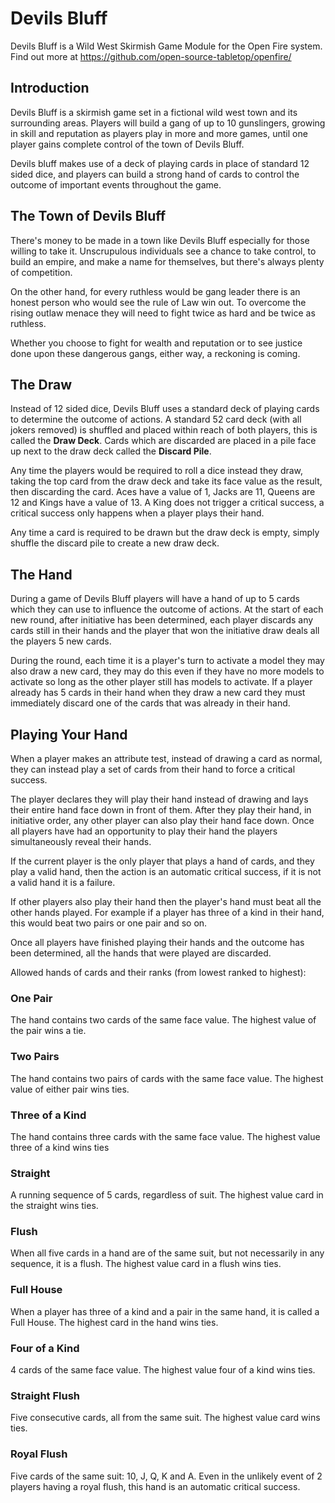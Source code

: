 # Devils Bluff

Devils Bluff is a Wild West Skirmish Game Module for the Open Fire system. Find out more at https://github.com/open-source-tabletop/openfire/

## Introduction

Devils Bluff is a skirmish game set in a fictional wild west town and its surrounding areas. Players will build a gang of up to 10 gunslingers, growing in skill and reputation as players play in more and more games, until one player gains complete control of the town of Devils Bluff.

Devils bluff makes use of a deck of playing cards in place of standard 12 sided dice, and players can build a strong hand of cards to control the outcome of important events throughout the game.

## The Town of Devils Bluff

There's money to be made in a town like Devils Bluff especially for those willing to take it. Unscrupulous individuals see a chance to take control, to build an empire, and make a name for themselves, but there's always plenty of competition.

On the other hand, for every ruthless would be gang leader there is an honest person who would see the rule of Law win out. To overcome the rising outlaw menace they will need to fight twice as hard and be twice as ruthless.

Whether you choose to fight for wealth and reputation or to see justice done upon these dangerous gangs, either way, a reckoning is coming.

## The Draw

Instead of 12 sided dice, Devils Bluff uses a standard deck of playing cards to determine the outcome of actions. A standard 52 card deck (with all jokers removed) is shuffled and placed within reach of both players, this is called the **Draw Deck**. Cards which are discarded are placed in a pile face up next to the draw deck called the **Discard Pile**.

Any time the players would be required to roll a dice instead they draw, taking the top card from the draw deck and take its face value as the result, then discarding the card. Aces have a value of 1, Jacks are 11, Queens are 12 and Kings have a value of 13. A King does not trigger a critical success, a critical success only happens when a player plays their hand.

Any time a card is required to be drawn but the draw deck is empty, simply shuffle the discard pile to create a new draw deck.

## The Hand

During a game of Devils Bluff players will have a hand of up to 5 cards which they can use to influence the outcome of actions. At the start of each new round, after initiative has been determined, each player discards any cards still in their hands and the player that won the initiative draw deals all the players 5 new cards.

During the round, each time it is a player's turn to activate a model they may also draw a new card, they may do this even if they have no more models to activate so long as the other player still has models to activate. If a player already has 5 cards in their hand when they draw a new card they must immediately discard one of the cards that was already in their hand.

## Playing Your Hand

When a player makes an attribute test, instead of drawing a card as normal, they can instead play a set of cards from their hand to force a critical success.

The player declares they will play their hand instead of drawing and lays their entire hand face down in front of them. After they play their hand, in initiative order, any other player can also play their hand face down. Once all players have had an opportunity to play their hand the players simultaneously reveal their hands.

If the current player is the only player that plays a hand of cards, and they play a valid hand, then the action is an automatic critical success, if it is not a valid hand it is a failure.

If other players also play their hand then the player's hand must beat all the other hands played. For example if a player has three of a kind in their hand, this would beat two pairs or one pair and so on.

Once all players have finished playing their hands and the outcome has been determined, all the hands that were played are discarded.

Allowed hands of cards and their ranks (from lowest ranked to highest):

### One Pair

The hand contains two cards of the same face value. The highest value of the pair wins a tie.

### Two Pairs

The hand contains two pairs of cards with the same face value. The highest value of either pair wins ties.

### Three of a Kind

The hand contains three cards with the same face value. The highest value three of a kind wins ties

### Straight

A running sequence of 5 cards, regardless of suit. The highest value card in the straight wins ties.

### Flush

When all five cards in a hand are of the same suit, but not necessarily in any sequence, it is a flush. The highest value card in a flush wins ties.

### Full House

When a player has three of a kind and a pair in the same hand, it is called a Full House. The highest card in the hand wins ties.

### Four of a Kind

4 cards of the same face value. The highest value four of a kind wins ties.

### Straight Flush

Five consecutive cards, all from the same suit. The highest value card wins ties.

### Royal Flush

Five cards of the same suit: 10, J, Q, K and A. Even in the unlikely event of 2 players having a royal flush, this hand is an automatic critical success.